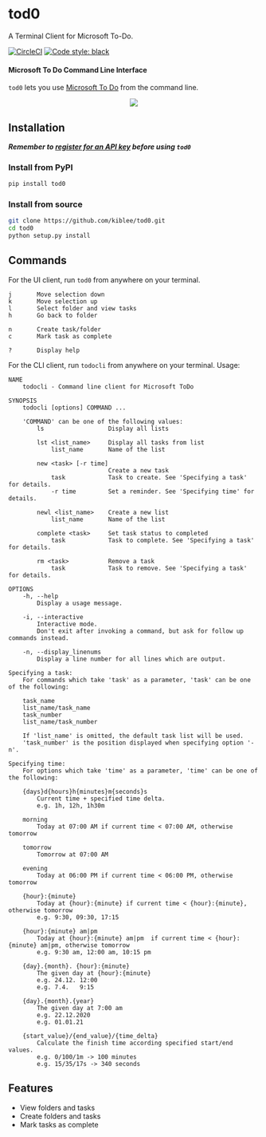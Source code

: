 tod0
====

A Terminal Client for Microsoft To-Do.

[![CircleCI](https://circleci.com/gh/kiblee/tod0.svg?style=svg&circle-token=7c223e0b25b7428107e841926315e74478cacb55)](https://circleci.com/gh/kiblee/tod0)
<a href="https://github.com/psf/black"><img alt="Code style: black" src="https://img.shields.io/badge/code%20style-black-000000.svg"></a>

#### Microsoft To Do Command Line Interface

`tod0` lets you use [Microsoft To Do](https://todo.microsoft.com/) from the command line. 

<p align="center"><img src="/demo-min.gif?raw=true"/></p>

Installation
------------

***Remember to [register for an API key](https://github.com/kiblee/tod0/tree/master/GET_KEY.md) before using `tod0`***

### Install from PyPI

```sh
pip install tod0
```

### Install from source

```sh
git clone https://github.com/kiblee/tod0.git
cd tod0
python setup.py install
```


Commands
--------
For the UI client, run `tod0` from anywhere on your terminal.

    j       Move selection down
    k       Move selection up
    l       Select folder and view tasks
    h       Go back to folder
    
    n       Create task/folder
    c       Mark task as complete

    ?       Display help
    
For the CLI client, run `todocli` from anywhere on your terminal.
Usage:

    NAME
        todocli - Command line client for Microsoft ToDo 
        
    SYNOPSIS
        todocli [options] COMMAND ...  
        
        'COMMAND' can be one of the following values:
            ls                  Display all lists  
            
            lst <list_name>     Display all tasks from list
                list_name       Name of the list
                
            new <task> [-r time]
                                Create a new task
                task            Task to create. See 'Specifying a task' for details.
                -r time         Set a reminder. See 'Specifying time' for details.              
            
            newl <list_name>    Create a new list
                list_name       Name of the list
                
            complete <task>     Set task status to completed
                task            Task to complete. See 'Specifying a task' for details.
               
            rm <task>           Remove a task
                task            Task to remove. See 'Specifying a task' for details.
                   
    OPTIONS
        -h, --help
            Display a usage message.
        
        -i, --interactive
            Interactive mode. 
            Don't exit after invoking a command, but ask for follow up commands instead.
        
        -n, --display_linenums
            Display a line number for all lines which are output.
            
    Specifying a task:
        For commands which take 'task' as a parameter, 'task' can be one of the following:
        
        task_name
        list_name/task_name
        task_number
        list_name/task_number
        
        If 'list_name' is omitted, the default task list will be used. 
        'task_number' is the position displayed when specifying option '-n'. 
       
    Specifying time:
        For options which take 'time' as a parameter, 'time' can be one of the following:
        
        {days}d{hours}h{minutes}m{seconds}s
            Current time + specified time delta. 
            e.g. 1h, 12h, 1h30m
            
        morning
            Today at 07:00 AM if current time < 07:00 AM, otherwise tomorrow

        tomorrow
            Tomorrow at 07:00 AM
            
        evening
            Today at 06:00 PM if current time < 06:00 PM, otherwise tomorrow
            
        {hour}:{minute}
            Today at {hour}:{minute} if current time < {hour}:{minute}, otherwise tomorrow 
            e.g. 9:30, 09:30, 17:15
            
        {hour}:{minute} am|pm 
            Today at {hour}:{minute} am|pm  if current time < {hour}:{minute} am|pm, otherwise tomorrow
            e.g. 9:30 am, 12:00 am, 10:15 pm
            
        {day}.{month}. {hour}:{minute}
            The given day at {hour}:{minute}
            e.g. 24.12. 12:00
            e.g. 7.4.   9:15
        
        {day}.{month}.{year}
            The given day at 7:00 am
            e.g. 22.12.2020
            e.g. 01.01.21

        {start_value}/{end_value}/{time_delta}
            Calculate the finish time according specified start/end values.
            e.g. 0/100/1m -> 100 minutes
            e.g. 15/35/17s -> 340 seconds
    
Features
--------
- View folders and tasks
- Create folders and tasks
- Mark tasks as complete
